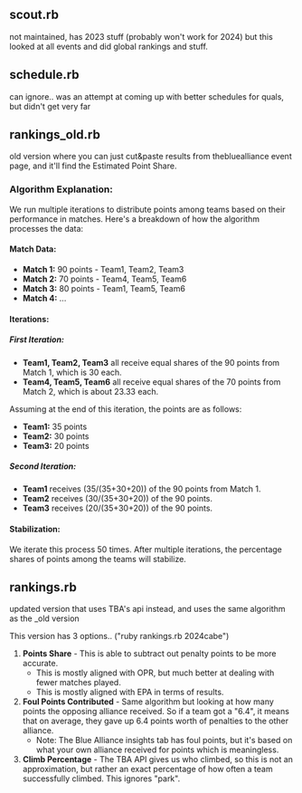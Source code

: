 ## scout.rb
not maintained, has 2023 stuff (probably won't work for 2024)
but this looked at all events and did global rankings and stuff.

## schedule.rb
can ignore.. was an attempt at coming up with better schedules for quals, but didn't get very far

## rankings_old.rb
old version where you can just cut&paste results from thebluealliance event page, and it'll find the Estimated Point Share.

### Algorithm Explanation:

We run multiple iterations to distribute points among teams based on their performance in matches. Here's a breakdown of how the algorithm processes the data:

#### Match Data:
- **Match 1:** 90 points - Team1, Team2, Team3
- **Match 2:** 70 points - Team4, Team5, Team6
- **Match 3:** 80 points - Team1, Team5, Team6
- **Match 4:** ...

#### Iterations:

##### First Iteration:
- **Team1, Team2, Team3** all receive equal shares of the 90 points from Match 1, which is 30 each.
- **Team4, Team5, Team6** all receive equal shares of the 70 points from Match 2, which is about 23.33 each.

Assuming at the end of this iteration, the points are as follows:
- **Team1:** 35 points
- **Team2:** 30 points
- **Team3:** 20 points

##### Second Iteration:
- **Team1** receives \(35/(35+30+20)\) of the 90 points from Match 1.
- **Team2** receives \(30/(35+30+20)\) of the 90 points.
- **Team3** receives \(20/(35+30+20)\) of the 90 points.

#### Stabilization:
We iterate this process 50 times. After multiple iterations, the percentage shares of points among the teams will stabilize.


## rankings.rb
updated version that uses TBA's api instead, and uses the same algorithm as the \_old version

This version has 3 options.. ("ruby rankings.rb 2024cabe")

1. **Points Share** - This is able to subtract out penalty points to be more accurate.
   - This is mostly aligned with OPR, but much better at dealing with fewer matches played.
   - This is mostly aligned with EPA in terms of results.
2. **Foul Points Contributed** - Same algorithm but looking at how many points the opposing alliance received. So if a team got a "6.4", it means that on average, they gave up 6.4 points worth of penalties to the other alliance.
   - Note: The Blue Alliance insights tab has foul points, but it's based on what your own alliance received for points which is meaningless.
3. **Climb Percentage** - The TBA API gives us who climbed, so this is not an approximation, but rather an exact percentage of how often a team successfully climbed. This ignores "park".


